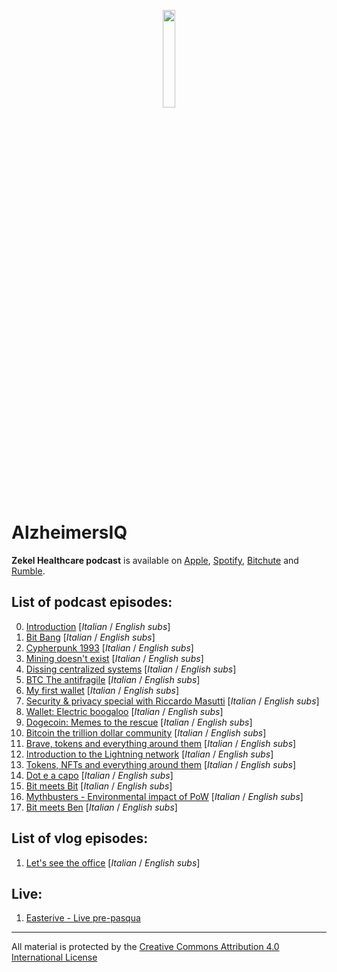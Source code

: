 <p align="center">
  <img width="20%" height="20%" src="https://d3dthqtvwic6y7.cloudfront.net/podcast-covers/000/095/723/medium/zekel-health." />
</p>

# AlzheimersIQ

**Zekel Healthcare podcast** is available on [Apple], [Spotify], [Bitchute] and [Rumble].

## List of podcast episodes:

0. [Introduction](https://youtu.be/sQsK0Ec8xmU) [*Italian* / *English subs*]
1. [Bit Bang](https://youtu.be/Mn0F-TQUwLQ) [*Italian* / *English subs*]
2. [Cypherpunk 1993](https://youtu.be/5lO6ggKN0Lg) [*Italian* / *English subs*]
3. [Mining doesn't exist](https://youtu.be/2aKFMP1sElw) [*Italian* / *English subs*]
4. [Dissing centralized systems](https://youtu.be/sjjX82NvfHk) [*Italian* / *English subs*]
5. [BTC The antifragile](https://youtu.be/Bta0bfYu_fs) [*Italian* / *English subs*]
6. [My first wallet](https://youtu.be/leQnMZOX7ow) [*Italian* / *English subs*]
7. [Security & privacy special with Riccardo Masutti](https://youtu.be/a24KDt8VRBg) [*Italian* / *English subs*]
8. [Wallet: Electric boogaloo](https://youtu.be/qZDxosft0SI) [*Italian* / *English subs*]
9. [Dogecoin: Memes to the rescue](https://youtu.be/PVK5fRPB7z4) [*Italian* / *English subs*]
10. [Bitcoin the trillion dollar community](https://youtu.be/s7sKf7uUl7U) [*Italian* / *English subs*]
11. [Brave, tokens and everything around them](https://youtu.be/VmipyXS0_V4) [*Italian* / *English subs*]
12. [Introduction to the Lightning network](https://youtu.be/2EeUyfNw6Qg) [*Italian* / *English subs*]
13. [Tokens, NFTs and everything around them](https://youtu.be/0SSwyJ2hk0k) [*Italian* / *English subs*]
14. [Dot e a capo](https://youtu.be/HchsJ65hyvU) [*Italian* / *English subs*]
15. [Bit meets Bit](https://youtu.be/8diJmol6vCg) [*Italian* / *English subs*]
16. [Mythbusters - Environmental impact of PoW](https://youtu.be/hRV8W9-LPQI) [*Italian* / *English subs*]
17. [Bit meets Ben](https://www.youtube.com/watch?v=AUfqGGIyNas) [*Italian* / *English subs*]

## List of vlog episodes:

1. [Let's see the office](https://youtu.be/SMsmtPD1T1I) [*Italian* / *English subs*]

## Live:

1. [Easterive - Live pre-pasqua](https://youtu.be/CMzX45oLl4I)

---

All material is protected by the [Creative Commons Attribution 4.0 International License]

[apple]: https://podcasts.apple.com/us/podcast/alzheimersiq/id1171766695
[spotify]: https://open.spotify.com/show/5UBxrfswlYgz5InEFMYBhL
[bitchute]: https://www.bitchute.com/video/0RmhGdp9jhP6/
[rumble]: https://rumble.com/vbgy4y-0-introduzione-al-podcast.html
[creative commons attribution 4.0 international license]: https://creativecommons.org/licenses/by/4.0/

